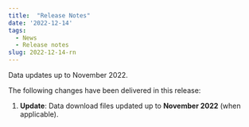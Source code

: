 ```yaml
---
title:  "Release Notes"
date: '2022-12-14'
tags:
  - News
  - Release notes
slug: 2022-12-14-rn
---
```


Data updates up to November 2022.

<!--more-->
The following changes have been delivered in this release:

1. **Update**: Data download files updated up to **November 2022** (when applicable).